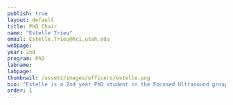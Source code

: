 ```yaml
---
publish: true
layout: default
title: PhD Chair
name: "Estelle Trieu"
email: Estelle.Trieu@hci.utah.edu
webpage:
year: 2nd
program: PhD
labname: 
labpage:
thumbnail: /assets/images/officers/estelle.png
bio: "Estelle is a 2nd year PhD student in the Focused Ultrasound group at the Radiology and Advanced Imaging Research Center. Outside of research, you'll find her training as part of the university powerlifting team, practicing the Olympic lifts (snatch & clean and jerk), or running cross country. She also enjoys hanging out with her friends and learning to cook new recipes."
order: 1
---
```

